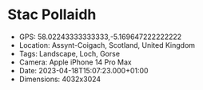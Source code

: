 # Stac Pollaidh

- GPS: 58.02243333333333,-5.169647222222222
- Location: Assynt-Coigach, Scotland, United Kingdom
- Tags: Landscape, Loch, Gorse
- Camera: Apple iPhone 14 Pro Max
- Date: 2023-04-18T15:07:23.000+01:00
- Dimensions: 4032x3024
